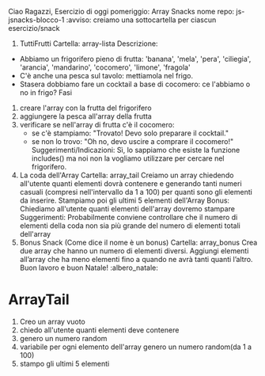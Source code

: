 Ciao Ragazzi,
Esercizio di oggi pomeriggio: Array Snacks
nome repo: js-jsnacks-blocco-1
:avviso: creiamo una sottocartella per ciascun esercizio/snack
1. TuttiFrutti
Cartella: array-lista
Descrizione:
- Abbiamo un frigorifero pieno di frutta:
'banana', 'mela', 'pera', 'ciliegia', 'arancia', 'mandarino', 'cocomero', 'limone', 'fragola'
- C'è anche una pesca sul tavolo: mettiamola nel frigo.
- Stasera dobbiamo fare un cocktail a base di cocomero: ce l'abbiamo o no in frigo?
Fasi
1. creare l'array con la frutta del frigorifero
2. aggiungere la pesca all'array della frutta
3. verificare se nell'array di frutta c'è il cocomero:
   - se c'è stampiamo: "Trovato! Devo solo preparare il cocktail."
   - se non lo trovo: "Oh no, devo uscire a comprare il cocomero!"
Suggerimenti/Indicazioni:
Sì, lo sappiamo che esiste la funzione includes() ma noi non la vogliamo utilizzare per cercare nel frigorifero.
2. La coda dell'Array
Cartella: array_tail
Creiamo un array chiedendo all'utente quanti elementi dovrà contenere e generando tanti numeri casuali (compresi nell'intervallo da 1 a 100) per quanti sono gli elementi da inserire.
Stampiamo poi gli ultimi 5 elementi dell'Array
Bonus:
Chiediamo all'utente quanti elementi dell'array dovremo stampare
Suggerimenti:
Probabilmente conviene controllare che il numero di elementi della coda non sia più grande del numero di elementi totali dell'array
3.  Bonus Snack (Come dice il nome è un bonus)
Cartella: array_bonus
Crea due array che hanno un numero di elementi diversi.
Aggiungi elementi all’array che ha meno elementi fino a quando ne avrà tanti quanti l’altro.
Buon lavoro e buon Natale! :albero_natale:

# ArrayTail
1. Creo un array vuoto
2. chiedo all'utente quanti elementi deve contenere
3. genero un numero random
4. variabile per ogni elemento dell'array genero un numero random(da 1 a 100)
5. stampo gli ultimi 5 elementi 